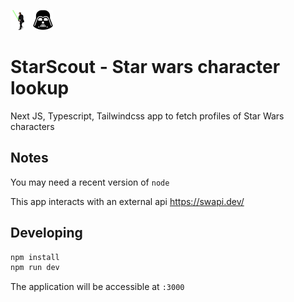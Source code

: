 ![logo](public/skywalker.ico)
![logo](public/vader.ico)

# StarScout - Star wars character lookup

Next JS, Typescript, Tailwindcss app to fetch profiles of Star Wars characters

## Notes

You may need a recent version of `node`

This app interacts with an external api https://swapi.dev/

## Developing

```bash
npm install
npm run dev
```

The application will be accessible at `:3000`
